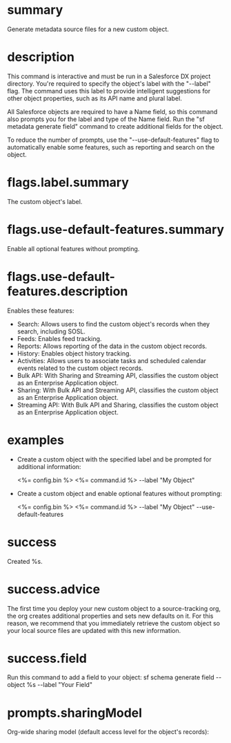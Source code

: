# summary

Generate metadata source files for a new custom object.

# description

This command is interactive and must be run in a Salesforce DX project directory. You're required to specify the object's label with the "--label" flag. The command uses this label to provide intelligent suggestions for other object properties, such as its API name and plural label.

All Salesforce objects are required to have a Name field, so this command also prompts you for the label and type of the Name field. Run the "sf metadata generate field" command to create additional fields for the object.

To reduce the number of prompts, use the "--use-default-features" flag to automatically enable some features, such as reporting and search on the object.

# flags.label.summary

The custom object's label.

# flags.use-default-features.summary

Enable all optional features without prompting.

# flags.use-default-features.description

Enables these features:

- Search: Allows users to find the custom object's records when they search, including SOSL.
- Feeds: Enables feed tracking.
- Reports: Allows reporting of the data in the custom object records.
- History: Enables object history tracking.
- Activities: Allows users to associate tasks and scheduled calendar events related to the custom object records.
- Bulk API: With Sharing and Streaming API, classifies the custom object as an Enterprise Application object.
- Sharing: With Bulk API and Streaming API, classifies the custom object as an Enterprise Application object.
- Streaming API: With Bulk API and Sharing, classifies the custom object as an Enterprise Application object.

# examples

- Create a custom object with the specified label and be prompted for additional information:

  <%= config.bin %> <%= command.id %> --label "My Object"

- Create a custom object and enable optional features without prompting:

  <%= config.bin %> <%= command.id %> --label "My Object" --use-default-features

# success

Created %s.

# success.advice

The first time you deploy your new custom object to a source-tracking org, the org creates additional properties and sets new defaults on it. For this reason, we recommend that you immediately retrieve the custom object so your local source files are updated with this new information.

# success.field

Run this command to add a field to your object: sf schema generate field --object %s --label "Your Field"

# prompts.sharingModel

Org-wide sharing model (default access level for the object's records):
